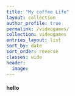 ```yaml
---
title: "My coffee Life"
layout: collection
author_profile: true
permalink: /videogames/
collection: videogames
entries_layout: list
sort_by: date
sort_order: reverse
classes: wide
header:
  image: 
---
```

#### hello